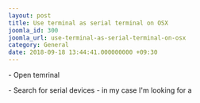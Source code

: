 ```yaml
---
layout: post
title: Use terminal as serial terminal on OSX
joomla_id: 300
joomla_url: use-terminal-as-serial-terminal-on-osx
category: General
date: 2018-09-18 13:44:41.000000000 +09:30
---
```

<p>- Open temrinal</p>
<p>- Search for serial devices - in my case I'm looking for a&nbsp;</p>
